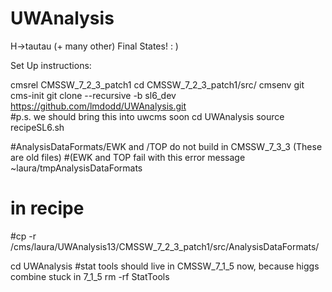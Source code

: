UWAnalysis
==========

H->tautau (+ many other) Final States! : )


Set Up instructions:

cmsrel CMSSW_7_2_3_patch1
cd CMSSW_7_2_3_patch1/src/
cmsenv
git cms-init 
git clone --recursive -b sl6_dev https://github.com/lmdodd/UWAnalysis.git   
#p.s. we should bring this into uwcms soon
cd UWAnalysis
source recipeSL6.sh

#AnalysisDataFormats/EWK and /TOP do not build in CMSSW_7_3_3 (These are old files)
#(EWK and TOP fail with this error message ~laura/tmpAnalysisDataFormats
# in recipe
#cp -r /cms/laura/UWAnalysis13/CMSSW_7_2_3_patch1/src/AnalysisDataFormats/ 

cd UWAnalysis
#stat tools should live in CMSSW_7_1_5 now, because higgs combine stuck in 7_1_5
rm -rf StatTools
